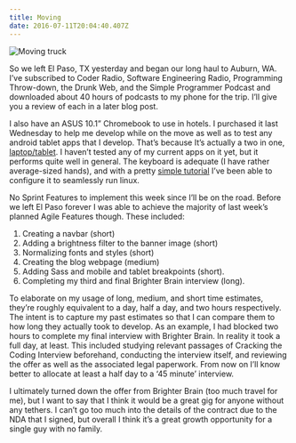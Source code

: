 ```yaml
---
title: Moving
date: 2016-07-11T20:04:40.407Z
---
```

![Moving truck](/img/blog/moving.jpg)

So we left El Paso, TX yesterday and began our long haul to Auburn, WA.  I’ve subscribed to Coder Radio, Software Engineering Radio, Programming Throw-down, the Drunk Web, and the Simple Programmer Podcast and downloaded about 40 hours of podcasts to my phone for the trip.  I’ll give you a review of each in a later 
blog post. 

I also have an ASUS 10.1” Chromebook to use in hotels.  I purchased it last Wednesday to help me develop while on the move as well as to test any android tablet apps that I develop. That’s because It’s actually a two in one, [laptop/tablet](https://support.google.com/chromebook/answer/1086915?hl=en&source=genius-rts).  I
haven’t tested any of my current apps on it yet, but it performs quite well in general.  The keyboard is adequate (I have rather average-sized hands), and with a pretty [simple tutorial](http://www.networkworld.com/article/2867025/opensource-subnet/3-ways-to-run-normal-linux-on-a-chromebook.html) I’ve been able to configure it to seamlessly run linux.  

No Sprint Features to implement this week since I’ll be on the road. Before we left El Paso forever I was able to achieve the majority of last week’s planned Agile Features though. These included:

1. Creating a navbar (short)
2. Adding a brightness filter to the banner image (short)
3. Normalizing fonts and styles (short)
4. Creating the blog webpage (medium)
5. Adding Sass and mobile and tablet breakpoints (short).
6. Completing my third and final Brighter Brain interview (long).

To elaborate on my usage of long, medium, and short time estimates, they’re roughly equivalent to a day, half a day, and two hours respectively.  The intent is to capture my past estimates so that I can compare them to how long they actually took to develop.  As an example, I had blocked two hours to complete my final
interview with Brighter Brain.  In reality it took a full day, at least.  This included studying relevant passages of Cracking the Coding Interview beforehand,  conducting the interview itself, and reviewing the offer as well as the associated legal paperwork.  From now on I’ll know better to allocate at least a half day
to a ‘45 minute’ interview.

I ultimately turned down the offer from Brighter Brain (too much travel for me), but I want to say that I think it would be a great gig for anyone without any tethers.  I can’t go too much into the details of the contract due to the NDA that I signed, but overall I think it’s a great growth opportunity for a single guy with no family.

